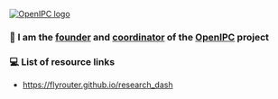 [![OpenIPC logo][logo]][site_basic]

### 👋 I am the [founder][telegram_me] and [coordinator][telegram_en] of the [OpenIPC][site_basic] project

[logo]: https://openipc.org/assets/openipc-logo-black.svg
[site_basic]: https://openipc.org
[telegram_me]: https://t.me/FlyRouter
[telegram_en]: https://t.me/OpenIPC

### 💻 List of resource links

- https://flyrouter.github.io/research_dash
